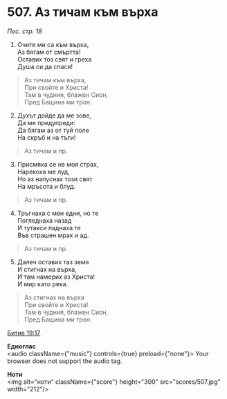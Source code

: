# 507. Аз тичам към върха

_Пес. стр. 18_

1. Очите ми са към върха,  
Аз бягам от смъртта!  
Оставих тоз свят и греха  
Душа си да спася!  

> Аз тичам към върха,  
> При свойте и Христа!  
> Там в чудния, блажен Сион,  
> Пред Бащина ми трон.  

2. Духът дойде да ме зове,  
Да ме предупреди:  
Да бягам аз от туй поле  
На скръб и на тъги!  

> Аз тичам и пр.  

3. Присмяха се на моя страх,  
Нарекоха ме луд,  
Но аз напуснах този свят  
На мръсота и блуд.  

> Аз тичам и пр.  

4. Тръгнаха с мен едни, но те  
Погледнаха назад  
И тутакси паднаха те  
Във страшен мрак и ад.  

> Аз тичам и пр.  

5. Далеч оставих таз земя  
И стигнах на върха,  
И там намерих аз Христа!  
И мир като река.  

> Аз стигнах на върха  
> При свойте и Христа!  
> Там в чудния, блажен Сион,  
> Пред Бащина ми трон.

[Битие 19:17](http://biblia.bg/index.php?k=1&g=19&s=17)

**Едноглас**  
<audio className={"music"} controls={true} preload={"none"}>
    <source src="transp/507.mp3" type="audio/mpeg"/>
    Your browser does not support the audio tag.
</audio>

**Ноти**  
<img alt="ноти" className={"score"} height="300" src="scores/507.jpg" width="212"/>
